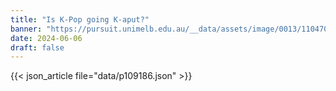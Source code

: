 ```yaml
---
title: "Is K-Pop going K-aput?"
banner: "https://pursuit.unimelb.edu.au/__data/assets/image/0013/110470/KPopGif-ezgif.com-video-to-gif-converter.gif"
date: 2024-06-06
draft: false
---
```


{{< json_article file="data/p109186.json" >}}